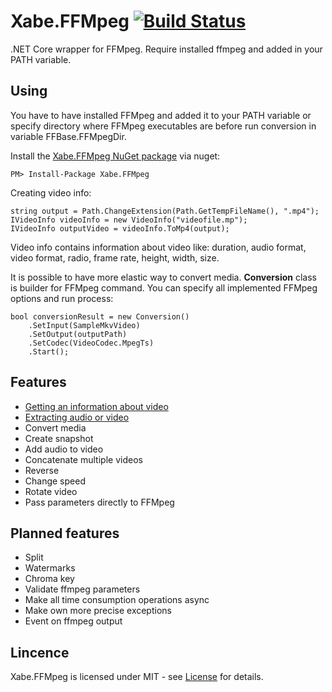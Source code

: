 # Xabe.FFMpeg  [![Build Status](https://travis-ci.org/tomaszzmuda/Xabe.FFMpeg.svg?branch=master)](https://travis-ci.org/tomaszzmuda/Xabe.FFMpeg)

.NET Core wrapper for FFMpeg.
Require installed ffmpeg and added in your PATH variable.

## Using ##

You have to have installed FFMpeg and added it to your PATH variable or specify directory where FFMpeg executables are before run conversion in variable FFBase.FFMpegDir.

Install the [Xabe.FFMpeg NuGet package](https://www.nuget.org/packages/Xabe.FFMpeg "") via nuget:

	PM> Install-Package Xabe.FFMpeg
	
Creating video info:

	string output = Path.ChangeExtension(Path.GetTempFileName(), ".mp4");
	IVideoInfo videoInfo = new VideoInfo("videofile.mp");
	IVideoInfo outputVideo = videoInfo.ToMp4(output);
	
Video info contains information about video like: duration, audio format, video format, radio, frame rate, height, width, size.

It is possible to have more elastic way to convert media. **Conversion** class is builder for FFMpeg command. You can specify all implemented FFMpeg options and run process:
	
	bool conversionResult = new Conversion()
		.SetInput(SampleMkvVideo)
		.SetOutput(outputPath)
		.SetCodec(VideoCodec.MpegTs)
		.Start();

## Features ##
* [Getting an information about video](https://github.com/tomaszzmuda/Xabe.FFMpeg/wiki/Getting-an-information-about-video)
* [Extracting audio or video](https://github.com/tomaszzmuda/Xabe.FFMpeg/wiki/Extracting-audio-or-video)
* Convert media
* Create snapshot
* Add audio to video
* Concatenate multiple videos
* Reverse
* Change speed
* Rotate video
* Pass parameters directly to FFMpeg

## Planned features ##
* Split 
* Watermarks
* Chroma key
* Validate ffmpeg parameters
* Make all time consumption operations async
* Make own more precise exceptions
* Event on ffmpeg output

## Lincence ## 

Xabe.FFMpeg is licensed under MIT - see [License](LICENSE.md) for details.
